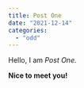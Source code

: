 ```yaml
---
title: Post One
date: "2021-12-14"
categories: 
  - "odd"
---
```


Hello, I am _Post One._

**Nice to meet you!**